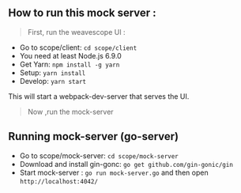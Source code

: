 ## How to run this mock server :

> First, run the weavescope UI :

- Go to scope/client: `cd scope/client`
- You need at least Node.js 6.9.0
- Get Yarn: `npm install -g yarn`
- Setup: `yarn install`
- Develop: `yarn start`

This will start a webpack-dev-server that serves the UI.

> Now ,run the mock-server
  ## Running mock-server (go-server)
- Go to scope/mock-server: `cd scope/mock-server`
- Download and install gin-gonc: `go get github.com/gin-gonic/gin`
- Start mock-server : `go run mock-server.go` and then open `http://localhost:4042/`
